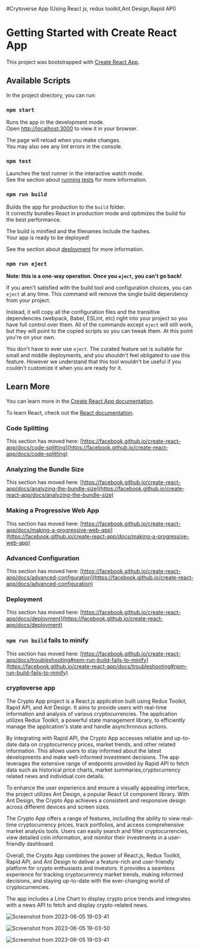 
#Crytoverse App (Using React js, redux toolkit,Ant Design,Rapid API)
# Getting Started with Create React App

This project was bootstrapped with [Create React App](https://github.com/facebook/create-react-app).

## Available Scripts

In the project directory, you can run:

### `npm start`

Runs the app in the development mode.\
Open [http://localhost:3000](http://localhost:3000) to view it in your browser.

The page will reload when you make changes.\
You may also see any lint errors in the console.

### `npm test`

Launches the test runner in the interactive watch mode.\
See the section about [running tests](https://facebook.github.io/create-react-app/docs/running-tests) for more information.

### `npm run build`

Builds the app for production to the `build` folder.\
It correctly bundles React in production mode and optimizes the build for the best performance.

The build is minified and the filenames include the hashes.\
Your app is ready to be deployed!

See the section about [deployment](https://facebook.github.io/create-react-app/docs/deployment) for more information.

### `npm run eject`

**Note: this is a one-way operation. Once you `eject`, you can't go back!**

If you aren't satisfied with the build tool and configuration choices, you can `eject` at any time. This command will remove the single build dependency from your project.

Instead, it will copy all the configuration files and the transitive dependencies (webpack, Babel, ESLint, etc) right into your project so you have full control over them. All of the commands except `eject` will still work, but they will point to the copied scripts so you can tweak them. At this point you're on your own.

You don't have to ever use `eject`. The curated feature set is suitable for small and middle deployments, and you shouldn't feel obligated to use this feature. However we understand that this tool wouldn't be useful if you couldn't customize it when you are ready for it.

## Learn More

You can learn more in the [Create React App documentation](https://facebook.github.io/create-react-app/docs/getting-started).

To learn React, check out the [React documentation](https://reactjs.org/).

### Code Splitting

This section has moved here: [https://facebook.github.io/create-react-app/docs/code-splitting](https://facebook.github.io/create-react-app/docs/code-splitting)

### Analyzing the Bundle Size

This section has moved here: [https://facebook.github.io/create-react-app/docs/analyzing-the-bundle-size](https://facebook.github.io/create-react-app/docs/analyzing-the-bundle-size)

### Making a Progressive Web App

This section has moved here: [https://facebook.github.io/create-react-app/docs/making-a-progressive-web-app](https://facebook.github.io/create-react-app/docs/making-a-progressive-web-app)

### Advanced Configuration

This section has moved here: [https://facebook.github.io/create-react-app/docs/advanced-configuration](https://facebook.github.io/create-react-app/docs/advanced-configuration)

### Deployment

This section has moved here: [https://facebook.github.io/create-react-app/docs/deployment](https://facebook.github.io/create-react-app/docs/deployment)

### `npm run build` fails to minify

This section has moved here: [https://facebook.github.io/create-react-app/docs/troubleshooting#npm-run-build-fails-to-minify](https://facebook.github.io/create-react-app/docs/troubleshooting#npm-run-build-fails-to-minify)



### cryptoverse app 

The Crypto App project is a React.js application built using Redux Toolkit, Rapid API, and Ant Design. It aims to provide users with real-time information and analysis of various cryptocurrencies. The application utilizes Redux Toolkit, a powerful state management library, to efficiently manage the application's state and handle asynchronous actions.

By integrating with Rapid API, the Crypto App accesses reliable and up-to-date data on cryptocurrency prices, market trends, and other related information. This allows users to stay informed about the latest developments and make well-informed investment decisions. The app leverages the extensive range of endpoints provided by Rapid API to fetch data such as historical price charts, market summaries,cryptocurrency related news and individual coin details.

To enhance the user experience and ensure a visually appealing interface, the project utilizes Ant Design, a popular React UI component library. With Ant Design, the Crypto App achieves a consistent and responsive design across different devices and screen sizes.

The Crypto App offers a range of features, including the ability to view real-time cryptocurrency prices, track portfolios,  and access comprehensive market analysis tools. Users can easily search and filter cryptocurrencies, view detailed coin information, and monitor their investments in a user-friendly dashboard.

Overall, the Crypto App combines the power of React.js, Redux Toolkit, Rapid API, and Ant Design to deliver a feature-rich and user-friendly platform for crypto enthusiasts and investors. It provides a seamless experience for tracking cryptocurrency market trends, making informed decisions, and staying up-to-date with the ever-changing world of cryptocurrencies.

The app includes a Line Chart to display crypto price trends and integrates with a news API to fetch and display crypto-related news.




![Screenshot from 2023-06-05 19-03-41](https://github.com/soaibshaikh/crypto-app/assets/47810926/84311976-bf0d-45bc-91f6-6023108ad87f)



![Screenshot from 2023-06-05 19-03-50](https://github.com/soaibshaikh/crypto-app/assets/47810926/56e2a3a6-cc61-4118-9ab7-463ceb138c47)





![Screenshot from 2023-06-05 19-03-41](https://github.com/soaibshaikh/crypto-app/assets/47810926/dd73efd6-c873-41ed-b506-7ac2cc10e4a6)




